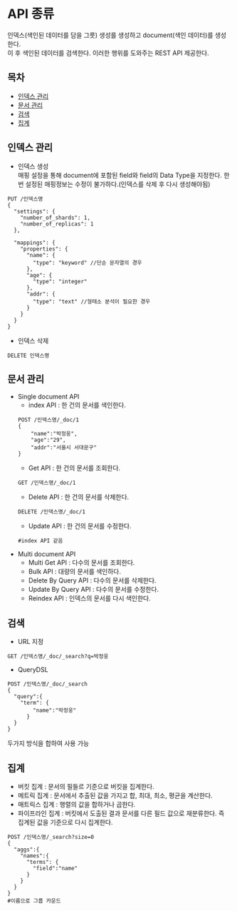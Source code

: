 # API 종류
인덱스(색인된 데이터를 담을 그릇) 생성를 생성하고 document(색인 데이터)를 생성한다.\
이 후 색인된 데이터를 검색한다. 이러한 행위를 도와주는 REST API 제공한다. 

## 목차
- [인덱스 관리](#인덱스-관리)
- [문서 관리](#문서-관리)
- [검색](#검색)
- [집계](#집계)

## 인덱스 관리
- 인덱스 생성\
매핑 설정을 통해 document에 포함된 field와 field의 Data Type을 지정한다. 한번 설정된 매핑정보는 수정이 불가하다.(인덱스를 삭제 후 다시 생성해야됨)
``` http request
PUT /인덱스명
{
  "settings": {
    "number_of_shards": 1,
    "number_of_replicas": 1
  },
  
  "mappings": {
    "properties": {
      "name": {
        "type": "keyword" //단순 문자열의 경우
      },
      "age": {
        "type": "integer"
      },
      "addr": {
        "type": "text" //형태소 분석이 필요한 경우
      }
    }
  }
}
```
- 인덱스 삭제
```
DELETE 인덱스명
```

## 문서 관리
- Single document API
    - index API : 한 건의 문서를 색인한다.
    ``` http request
    POST /인덱스명/_doc/1
    {
        "name":"박정웅",
        "age":"29",
        "addr":"서울시 서대문구"
    }
    ```
    - Get API : 한 건의 문서를 조회한다.
    ``` http request
    GET /인덱스명/_doc/1
    ```
    - Delete API : 한 건의 문서를 삭제한다.
    ``` http request
    DELETE /인덱스명/_doc/1
    ```
    - Update API : 한 건의 문서를 수정한다.
    ```
    #index API 같음
    ``` 
- Multi document API
    - Multi Get API : 다수의 문서를 조회한다.
    - Bulk API : 대량의 문서를 색인하다.
    - Delete By Query API : 다수의 문서를 삭제한다.
    - Update By Query API : 다수의 문서를 수정한다.
    - Reindex API : 인덱스의 문서를 다시 색인한다.

## 검색
- URL 지정
``` http request
GET /인덱스명/_doc/_search?q=박정웅
```
- QueryDSL
``` http request
POST /인덱스명/_doc/_search
{
  "query":{
    "term": {
        "name":"박정웅"
      }
  }
}
```
두가지 방식을 합하여 사용 가능

## 집계
- 버킷 집계 : 문서의 필들르 기준으로 버킷을 집계한다.
- 메트릭 집계 : 문서에서 추출된 값을 가지고 합, 최대, 최소, 평균을 계산한다.
- 매트릭스 집계 : 행렬의 값을 합하거나 곱한다.
- 파이프라인 집계 : 버킷에서 도출된 결과 문서를 다른 필드 값으로 재분류한다. 즉 집계된 값을 기준으로 다시 집계한다.

``` http request
POST /인덱스명/_search?size=0
{
  "aggs":{
    "names":{
      "terms": {
        "field":"name"
      }
    }
  }
}
#이름으로 그룹 카운드
```
